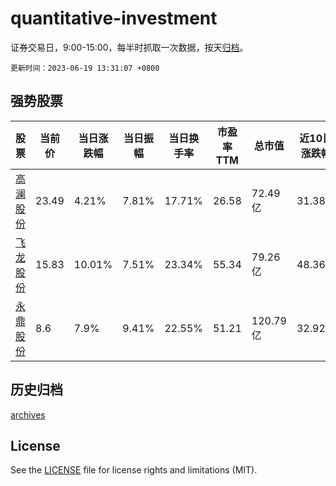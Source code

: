 # quantitative-investment

证券交易日，9:00-15:00，每半时抓取一次数据，按天[归档](archives)。

`更新时间：2023-06-19 13:31:07 +0800`

## 强势股票

|股票|当前价|当日涨跌幅|当日振幅|当日换手率|市盈率TTM|总市值|近10日涨跌幅|
|----|----|----|----|----|----|----|----|
|[高澜股份](https://xueqiu.com/S/SZ300499)|23.49|4.21%|7.81%|17.71%|26.58|72.49亿|31.38%|
|[飞龙股份](https://xueqiu.com/S/SZ002536)|15.83|10.01%|7.51%|23.34%|55.34|79.26亿|48.36%|
|[永鼎股份](https://xueqiu.com/S/SH600105)|8.6|7.9%|9.41%|22.55%|51.21|120.79亿|32.92%|

## 历史归档

[archives](archives)

## License

See the [LICENSE](LICENSE) file for license rights and limitations (MIT).